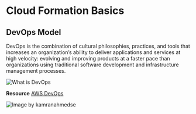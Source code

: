 # Cloud Formation Basics

## DevOps Model
DevOps is the combination of cultural philosophies, practices, and tools that increases an organization’s ability to deliver applications and services at high velocity: evolving and improving products at a faster pace than organizations using traditional software development and infrastructure management processes.

![What is DevOps](https://d1.awsstatic.com/product-marketing/DevOps/DevOps_feedback-diagram.ff668bfc299abada00b2dcbdc9ce2389bd3dce3f.png)

**Resource**
[AWS DevOps](https://aws.amazon.com/devops/what-is-devops/)

![Image by kamranahmedse](https://raw.githubusercontent.com/kamranahmedse/developer-roadmap/master/img/devops.png)